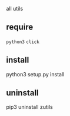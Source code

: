 all utils

## require 
`python3`  `click`

## install
python3 setup.py install

## uninstall
pip3 uninstall zutils


